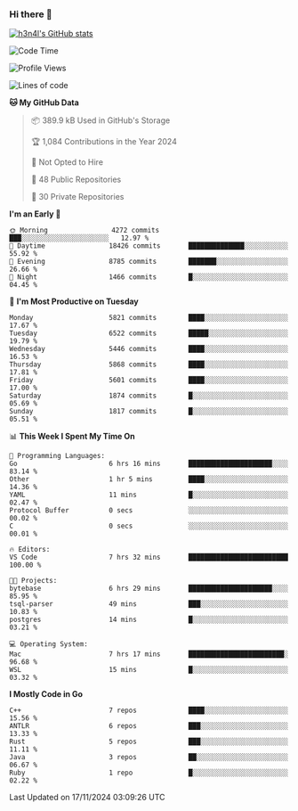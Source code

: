 ### Hi there 👋

[![h3n4l's GitHub stats](https://github-readme-stats.vercel.app/api?username=h3n4l&count_private=true&show_icons=true&theme=radical)](https://github.com/h3n4l/github-readme-stats)

<!--START_SECTION:waka-->
![Code Time](http://img.shields.io/badge/Code%20Time-2%2C007%20hrs%2019%20mins-blue)

![Profile Views](http://img.shields.io/badge/Profile%20Views-0-blue)

![Lines of code](https://img.shields.io/badge/From%20Hello%20World%20I%27ve%20Written-12.7%20million%20lines%20of%20code-blue)

**🐱 My GitHub Data** 

> 📦 389.9 kB Used in GitHub's Storage 
 > 
> 🏆 1,084 Contributions in the Year 2024
 > 
> 🚫 Not Opted to Hire
 > 
> 📜 48 Public Repositories 
 > 
> 🔑 30 Private Repositories 
 > 
**I'm an Early 🐤** 

```text
🌞 Morning                4272 commits        ███░░░░░░░░░░░░░░░░░░░░░░   12.97 % 
🌆 Daytime                18426 commits       ██████████████░░░░░░░░░░░   55.92 % 
🌃 Evening                8785 commits        ███████░░░░░░░░░░░░░░░░░░   26.66 % 
🌙 Night                  1466 commits        █░░░░░░░░░░░░░░░░░░░░░░░░   04.45 % 
```
📅 **I'm Most Productive on Tuesday** 

```text
Monday                   5821 commits        ████░░░░░░░░░░░░░░░░░░░░░   17.67 % 
Tuesday                  6522 commits        █████░░░░░░░░░░░░░░░░░░░░   19.79 % 
Wednesday                5446 commits        ████░░░░░░░░░░░░░░░░░░░░░   16.53 % 
Thursday                 5868 commits        ████░░░░░░░░░░░░░░░░░░░░░   17.81 % 
Friday                   5601 commits        ████░░░░░░░░░░░░░░░░░░░░░   17.00 % 
Saturday                 1874 commits        █░░░░░░░░░░░░░░░░░░░░░░░░   05.69 % 
Sunday                   1817 commits        █░░░░░░░░░░░░░░░░░░░░░░░░   05.51 % 
```


📊 **This Week I Spent My Time On** 

```text
💬 Programming Languages: 
Go                       6 hrs 16 mins       █████████████████████░░░░   83.14 % 
Other                    1 hr 5 mins         ████░░░░░░░░░░░░░░░░░░░░░   14.36 % 
YAML                     11 mins             █░░░░░░░░░░░░░░░░░░░░░░░░   02.47 % 
Protocol Buffer          0 secs              ░░░░░░░░░░░░░░░░░░░░░░░░░   00.02 % 
C                        0 secs              ░░░░░░░░░░░░░░░░░░░░░░░░░   00.01 % 

🔥 Editors: 
VS Code                  7 hrs 32 mins       █████████████████████████   100.00 % 

🐱‍💻 Projects: 
bytebase                 6 hrs 29 mins       █████████████████████░░░░   85.95 % 
tsql-parser              49 mins             ███░░░░░░░░░░░░░░░░░░░░░░   10.83 % 
postgres                 14 mins             █░░░░░░░░░░░░░░░░░░░░░░░░   03.21 % 

💻 Operating System: 
Mac                      7 hrs 17 mins       ████████████████████████░   96.68 % 
WSL                      15 mins             █░░░░░░░░░░░░░░░░░░░░░░░░   03.32 % 
```

**I Mostly Code in Go** 

```text
C++                      7 repos             ████░░░░░░░░░░░░░░░░░░░░░   15.56 % 
ANTLR                    6 repos             ███░░░░░░░░░░░░░░░░░░░░░░   13.33 % 
Rust                     5 repos             ███░░░░░░░░░░░░░░░░░░░░░░   11.11 % 
Java                     3 repos             ██░░░░░░░░░░░░░░░░░░░░░░░   06.67 % 
Ruby                     1 repo              █░░░░░░░░░░░░░░░░░░░░░░░░   02.22 % 
```




 Last Updated on 17/11/2024 03:09:26 UTC
<!--END_SECTION:waka-->

